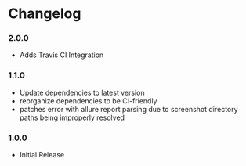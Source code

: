 # Changelog

### 2.0.0

- Adds Travis CI Integration

### 1.1.0

- Update dependencies to latest version
- reorganize dependencies to be CI-friendly
- patches error with allure report parsing due to screenshot directory paths being improperly resolved

### 1.0.0

- Initial Release
